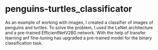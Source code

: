 # penguins-turtles_classificator
As an example of working with images, I created a classifier of images of penguins and turtles. To solve the problem, I used the LeNet architecture and a pre-trained EfficientNetV2B0 network. With the help of transfer learning anf fine-tuning has upgraded a pre-trained model for the binary classification task.

